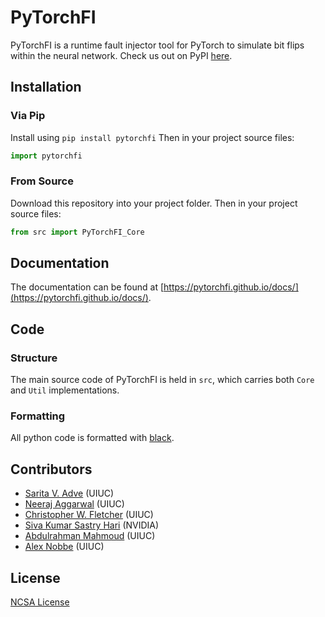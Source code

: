 # PyTorchFI

PyTorchFI is a runtime fault injector tool for PyTorch to simulate bit flips within the neural network. Check us out on PyPI [here](https://pypi.org/project/pytorchfi/).

## Installation

### Via Pip

Install using `pip install pytorchfi` Then in your project source files:

```python
import pytorchfi
```

### From Source

Download this repository into your project folder. Then in your project source files:

```python
from src import PyTorchFI_Core
```

## Documentation

The documentation can be found at [https://pytorchfi.github.io/docs/](https://pytorchfi.github.io/docs/).

## Code

### Structure

The main source code of PyTorchFI is held in `src`, which carries both `Core` and `Util` implementations.

### Formatting

All python code is formatted with [black](https://black.readthedocs.io/en/stable/).

## Contributors

- [Sarita V. Adve](http://sadve.cs.illinois.edu/) (UIUC)
- [Neeraj Aggarwal](https://neerajaggarwal.com) (UIUC)
- [Christopher W. Fletcher](http://cwfletcher.net/) (UIUC)
- [Siva Kumar Sastry Hari](https://research.nvidia.com/person/siva-hari) (NVIDIA)
- [Abdulrahman Mahmoud](http://amahmou2.web.engr.illinois.edu/) (UIUC)
- [Alex Nobbe](https://github.com/Alexn99) (UIUC)

## License

[NCSA License](https://opensource.org/licenses/NCSA)
